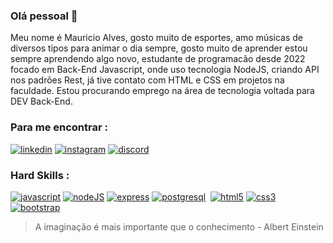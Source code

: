 ### Olá pessoal 👋

Meu nome é Mauricio Alves, gosto muito de esportes, amo músicas de diversos tipos para animar o dia sempre, gosto muito de aprender estou sempre aprendendo algo novo, estudante de programacão desde 2022 focado em Back-End Javascript, onde uso tecnologia NodeJS, criando API nos padrões Rest, já tive contato com HTML e CSS em projetos na faculdade.
Estou procurando emprego na área de tecnologia voltada para DEV Back-End.

### Para me encontrar :

[![linkedin](https://img.shields.io/badge/LinkedIn-0077B5?style=for-the-badge&logo=linkedin&logoColor=white)](https://www.linkedin.com/in/mauriciocalves/)
[![instagram](https://img.shields.io/badge/Instagram-000000?style=for-the-badge&logo=instagram&logoColor=white)](https://www.instagram.com/eusouohmau/)
[![discord](https://img.shields.io/badge/Discord-5865F2?style=for-the-badge&logo=discord&logoColor=white)](https://discord.com/channels/702516391584202802/702516391584202805)

### Hard Skills :
[![javascript](https://img.shields.io/badge/JavaScript-323330?style=for-the-badge&logo=javascript&logoColor=F7DF1E)]()
[![nodeJS](https://img.shields.io/badge/Node.js-339933?style=for-the-badge&logo=nodedotjs&logoColor=white)]()
[![express](	https://img.shields.io/badge/Express.js-000000?style=for-the-badge&logo=express&logoColor=white)]()
[![postgresql](https://img.shields.io/badge/PostgreSQL-316192?style=for-the-badge&logo=postgresql&logoColor=white)]()
[![]()]()
[![html5](https://img.shields.io/badge/HTML5-E34F26?style=for-the-badge&logo=html5&logoColor=white)]()
[![css3](https://img.shields.io/badge/CSS3-1572B6?style=for-the-badge&logo=css3&logoColor=white)]()
[![bootstrap](https://img.shields.io/badge/Bootstrap-563D7C?style=for-the-badge&logo=bootstrap&logoColor=white)]()

> A imaginação é mais importante que o conhecimento - Albert Einstein
